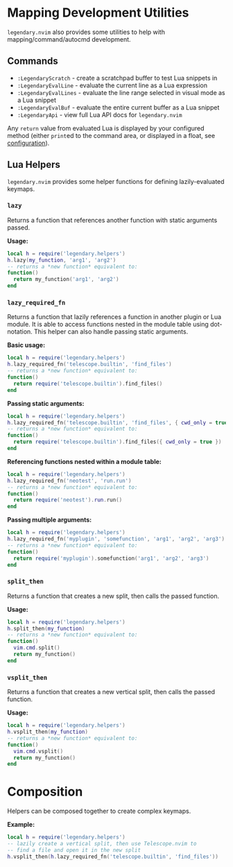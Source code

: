 # Mapping Development Utilities

`legendary.nvim` also provides some utilities to help with
mapping/command/autocmd development.

## Commands

- `:LegendaryScratch` - create a scratchpad buffer to test Lua snippets in
- `:LegendaryEvalLine` - evaluate the current line as a Lua expression
- `:LegendaryEvalLines` - evaluate the line range selected in visual mode as a Lua snippet
- `:LegendaryEvalBuf` - evaluate the entire current buffer as a Lua snippet
- `:LegendaryApi` - view full Lua API docs for `legendary.nvim`

Any `return` value from evaluated Lua is displayed by your configured method (either `print`ed
to the command area, or displayed in a float, see [configuration](../README.md#configuration)).

## Lua Helpers

`legendary.nvim` provides some helper functions for defining lazily-evaluated
keymaps.

### `lazy`

Returns a function that references another function with static arguments passed.

**Usage:**

```lua
local h = require('legendary.helpers')
h.lazy(my_function, 'arg1', 'arg2')
-- returns a *new function* equivalent to:
function()
  return my_function('arg1', 'arg2')
end
```

### `lazy_required_fn`

Returns a function that lazily references a function in another plugin or Lua module. It is
able to access functions nested in the module table using dot-notation. This helper can also
handle passing static arguments.

**Basic usage:**

```lua
local h = require('legendary.helpers')
h.lazy_required_fn('telescope.builtin', 'find_files')
-- returns a *new function* equivalent to:
function()
  return require('telescope.builtin').find_files()
end
```

**Passing static arguments:**

```lua
local h = require('legendary.helpers')
h.lazy_required_fn('telescope.builtin', 'find_files', { cwd_only = true })
-- returns a *new function* equivalent to:
function()
  return require('telescope.builtin').find_files({ cwd_only = true })
end
```

**Referencing functions nested within a module table:**

```lua
local h = require('legendary.helpers')
h.lazy_required_fn('neotest', 'run.run')
-- returns a *new function* equivalent to:
function()
  return require('neotest').run.run()
end
```

**Passing multiple arguments:**

```lua
local h = require('legendary.helpers')
h.lazy_required_fn('myplugin', 'somefunction', 'arg1', 'arg2', 'arg3')
-- returns a *new function* equivalent to:
function()
  return require('myplugin').somefunction('arg1', 'arg2', 'arg3')
end
```

### `split_then`

Returns a function that creates a new split, then calls the passed function.

**Usage:**

```lua
local h = require('legendary.helpers')
h.split_then(my_function)
-- returns a *new function* equivalent to:
function()
  vim.cmd.split()
  return my_function()
end
```

### `vsplit_then`

Returns a function that creates a new vertical split, then calls the passed function.

**Usage:**

```lua
local h = require('legendary.helpers')
h.vsplit_then(my_function)
-- returns a *new function* equivalent to:
function()
  vim.cmd.vsplit()
  return my_function()
end
```

# Composition

Helpers can be composed together to create complex keymaps.

**Example:**

```lua
local h = require('legendary.helpers')
-- lazily create a vertical split, then use Telescope.nvim to
-- find a file and open it in the new split
h.vsplit_then(h.lazy_required_fn('telescope.builtin', 'find_files'))
```
